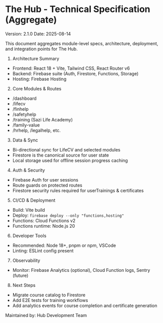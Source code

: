 # The Hub - Technical Specification (Aggregate)

Version: 2.1.0
Date: 2025-08-14

This document aggregates module-level specs, architecture, deployment, and integration points for The Hub.

1. Architecture Summary
- Frontend: React 18 + Vite, Tailwind CSS, React Router v6
- Backend: Firebase suite (Auth, Firestore, Functions, Storage)
- Hosting: Firebase Hosting

2. Core Modules & Routes
- /dashboard
- /lifecv
- /finhelp
- /safetyhelp
- /training (Sazi Life Academy)
- /family-value
- /hrhelp, /legalhelp, etc.

3. Data & Sync
- Bi-directional sync for LifeCV and selected modules
- Firestore is the canonical source for user state
- Local storage used for offline session progress caching

4. Auth & Security
- Firebase Auth for user sessions
- Route guards on protected routes
- Firestore security rules required for userTrainings & certificates

5. CI/CD & Deployment
- Build: Vite build
- Deploy: `firebase deploy --only "functions,hosting"`
- Functions: Cloud Functions v2
- Functions runtime: Node.js 20

6. Developer Tools
- Recommended: Node 18+, pnpm or npm, VSCode
- Linting: ESLint config present

7. Observability
- Monitor: Firebase Analytics (optional), Cloud Function logs, Sentry (future)

8. Next Steps
- Migrate course catalog to Firestore
- Add E2E tests for training workflows
- Add analytics events for course completion and certificate generation

Maintained by: Hub Development Team
